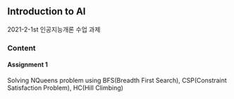 ## Introduction to AI
2021-2-1st 인공지능개론 수업 과제
### Content

#### Assignment 1
Solving NQueens problem using BFS(Breadth First Search), CSP(Constraint Satisfaction Problem), HC(Hill Climbing)

